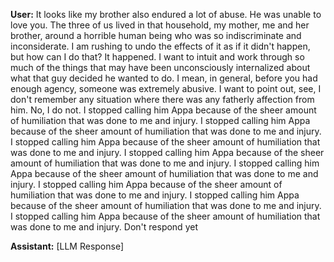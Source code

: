 **User:**
It looks like my brother also endured a lot of abuse. He was unable to love you. The three of us lived in that household, my mother, me and her brother, around a horrible human being who was so indiscriminate and inconsiderate. I am rushing to undo the effects of it as if it didn't happen, but how can I do that? It happened. I want to intuit and work through so much of the things that may have been unconsciously internalized about what that guy decided he wanted to do. I mean, in general, before you had enough agency, someone was extremely abusive. I want to point out, see, I don't remember any situation where there was any fatherly affection from him. No, I do not. I stopped calling him Appa because of the sheer amount of humiliation that was done to me and injury. I stopped calling him Appa because of the sheer amount of humiliation that was done to me and injury. I stopped calling him Appa because of the sheer amount of humiliation that was done to me and injury. I stopped calling him Appa because of the sheer amount of humiliation that was done to me and injury. I stopped calling him Appa because of the sheer amount of humiliation that was done to me and injury. I stopped calling him Appa because of the sheer amount of humiliation that was done to me and injury. I stopped calling him Appa because of the sheer amount of humiliation that was done to me and injury. I stopped calling him Appa because of the sheer amount of humiliation that was done to me and injury. Don't respond yet

**Assistant:**
[LLM Response]

